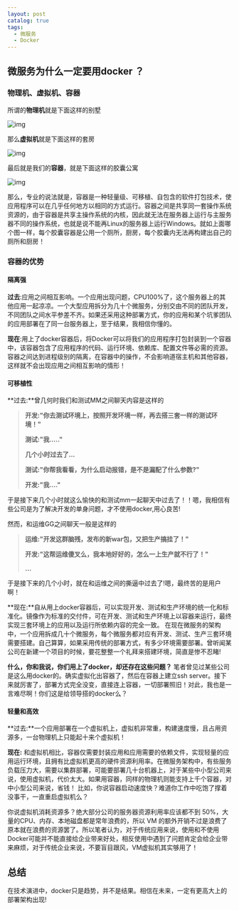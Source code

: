 ```yaml
---
layout: post
catalog: true
tags:
  - 微服务
  - Docker
---
```

## 微服务为什么一定要用docker ？

### 物理机、虚拟机、容器

所谓的**物理机**就是下面这样的别墅

![img](https://mmbiz.qpic.cn/mmbiz_jpg/SYoYmIOcI5qicOcLAxn1g0nc05gb1IibicmLSCVFjIzEr83DfwOBMOH5atEHFo4nEJ5kjsXQNiaetPaBERPeWP0ZZA/640?wx_fmt=jpeg&tp=webp&wxfrom=5&wx_lazy=1&wx_co=1)



那么**虚拟机**就是下面这样的套房

![img](https://mmbiz.qpic.cn/mmbiz_jpg/SYoYmIOcI5qicOcLAxn1g0nc05gb1Iibicmzgt2KkQZj0yLGJAaQ80pN3KsE6eSzPygomIeGWucDKKX7KgBbH469Q/640?wx_fmt=jpeg&tp=webp&wxfrom=5&wx_lazy=1&wx_co=1)

最后就是我们的**容器**，就是下面这样的胶囊公寓

![img](https://mmbiz.qpic.cn/mmbiz_jpg/SYoYmIOcI5qicOcLAxn1g0nc05gb1IibicmpjHNk9rnBiceq2gdXIsBlgric17J8uichibrG5VSwsibHSBvfhvzDu7vQcw/640?wx_fmt=jpeg&tp=webp&wxfrom=5&wx_lazy=1&wx_co=1)

那么，专业的说法就是，容器是一种轻量级、可移植、自包含的软件打包技术，使应用程序可以在几乎任何地方以相同的方式运行。容器之间是共享同一套操作系统资源的，由于容器是共享主操作系统的内核，因此就无法在服务器上运行与主服务器不同的操作系统，也就是说不能再Linux的服务器上运行Windows。就如上面哪个图一样，每个胶囊容器是公用一个厕所，厨房，每个胶囊内无法再构建出自己的厕所和厨房！

### 容器的优势

#### 隔离强

**过去**:应用之间相互影响。一个应用出现问题，CPU100%了，这个服务器上的其他应用一起凉凉。一个大型应用拆分为几十个微服务，分别交由不同的团队开发，不同团队之间水平参差不齐。如果还采用这种部署方式，你的应用和某个坑爹团队的应用部署在了同一台服务器上，至于结果，我相信你懂的。

**现在**:用上了docker容器后，将Docker可以将我们的应用程序打包封装到一个容器中，该容器包含了应用程序的代码、运行环境、依赖库、配置文件等必需的资源。容器之间达到进程级别的隔离，在容器中的操作，不会影响道宿主机和其他容器，这样就不会出现应用之间相互影响的情形！

#### 可移植性

**过去:**曾几何时我们和测试MM之间聊天内容是这样的

> **开发:"你去测试环境上，按照开发环境一样，再去搭三套一样的测试环境！"**    
>
> **测试:"我….."**    
>
> **几个小时过去了…**    
>
> **测试:"你帮我看看，为什么启动报错，是不是漏配了什么参数?"**    
>
> **开发:"我…."**

于是接下来几个小时就这么愉快的和测试mm一起聊天中过去了！！嗯，我相信有些公司是为了解决开发的单身问题，才不使用docker,用心良苦!

然而，和运维GG之间聊天一般是这样的

> **运维:"开发这群脑残，发布的新war包，又把生产搞挂了！"**   
>
> **开发:"这帮运维傻叉么，我本地好好的，怎么一上生产就不行了！"**   
>
> **…**

于是接下来的几个小时，就在和运维之间的撕逼中过去了!嗯，最终苦的是用户啊！

**现在:**自从用上docker容器后，可以实现开发、测试和生产环境的统一化和标准化。镜像作为标准的交付件，可在开发、测试和生产环境上以容器来运行，最终实现三套环境上的应用以及运行所依赖内容的完全一致。
在现在微服务的架构中，一个应用拆成几十个微服务，每个微服务都对应有开发、测试、生产三套环境需要搭建。自己算算，如果采用传统的部署方式，有多少环境需要部署。曾听闻某公司在新建一个项目的时候，要花整整一个礼拜来搭建环境，简直是惨不忍睹!

**什么，你和我说，你们用上了docker，却还存在这些问题？**
笔者曾见过某些公司是这么用docker的。确实虚拟化出容器了，然后在容器上建立ssh server。接下来就厉害了，部署方式完全没变，直接连上容器，一切部署照旧！对此，我也是一言难尽啊！你们这是给领导搭的docker么？

#### 轻量和高效

**过去:**一个应用部署在一个虚拟机上，虚拟机非常重，构建速度慢，且占用资源多，一台物理机上只能起十来个虚拟机！

**现在:**
和虚拟机相比，容器仅需要封装应用和应用需要的依赖文件，实现轻量的应用运行环境，且拥有比虚拟机更高的硬件资源利用率。在微服务架构中，有些服务负载压力大，需要以集群部署，可能要部署几十台机器上，对于某些中小型公司来说，使用虚拟机，代价太大。如果用容器，同样的物理机则能支持上千个容器，对中小型公司来说，省钱！
比如，你说容器启动速度快？难道你工作中吃饱了撑着没事干，一直重启虚拟机么？


你说虚拟机消耗资源多？绝大部分公司的服务器资源利用率应该都不到 50%，大量的CPU、内存、本地磁盘都是常年浪费的，所以 VM 的额外开销不过是浪费了原本就在浪费的资源罢了。所以笔者认为，对于传统应用来说，使用和不使用Docker可能并不能直接给企业带来好处，相反使用中遇到了问题肯定会给企业带来麻烦，对于传统企业来说，不要盲目跟风，VM虚拟机其实够用了！

## 总结

在技术演进中，docker只是趋势，并不是结果。相信在未来，一定有更高大上的部署架构出现!

